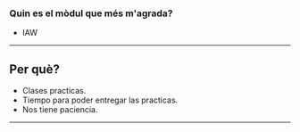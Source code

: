 ### Quin es el mòdul que més m'agrada?
- IAW
---
## Per què?
- Clases practicas. 
- Tiempo para poder entregar las practicas.
- Nos tiene paciencia.
---